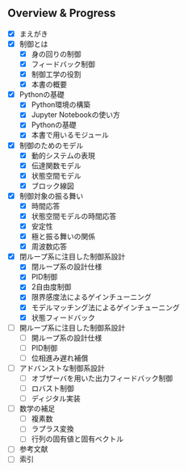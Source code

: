 ## Overview & Progress

- [x] まえがき
- [x] 制御とは
  - [x] 身の回りの制御
  - [x] フィードバック制御
  - [x] 制御工学の役割
  - [x] 本書の概要
- [x] Pythonの基礎
  - [x] Python環境の構築
  - [x] Jupyter Notebookの使い方
  - [x] Pythonの基礎
  - [x] 本書で用いるモジュール
- [x] 制御のためのモデル
  - [x] 動的システムの表現
  - [x] 伝達関数モデル
  - [x] 状態空間モデル
  - [x] ブロック線図
- [x] 制御対象の振る舞い
  - [x] 時間応答
  - [x] 状態空間モデルの時間応答
  - [x] 安定性
  - [x] 極と振る舞いの関係
  - [x] 周波数応答
- [x] 閉ループ系に注目した制御系設計
  - [x] 閉ループ系の設計仕様
  - [x] PID制御
  - [x] 2自由度制御
  - [x] 限界感度法によるゲインチューニング
  - [x] モデルマッチング法によるゲインチューニング
  - [x] 状態フィードバック
- [ ] 開ループ系に注目した制御系設計
  - [ ] 開ループ系の設計仕様
  - [ ] PID制御
  - [ ] 位相進み遅れ補償
- [ ] アドバンストな制御系設計
  - [ ] オブザーバを用いた出力フィードバック制御
  - [ ] ロバスト制御
  - [ ] ディジタル実装
- [ ] 数学の補足
  - [ ] 複素数
  - [ ] ラプラス変換
  - [ ] 行列の固有値と固有ベクトル
- [ ] 参考文献
- [ ] 索引
